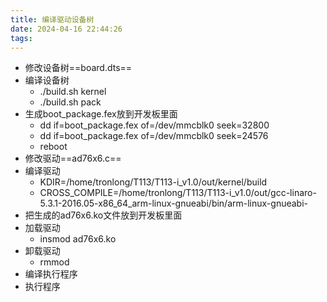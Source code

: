 ```yaml
---
title: 编译驱动设备树
date: 2024-04-16 22:44:26
tags: 
---
```


- 修改设备树==board.dts==
- 编译设备树
  - ./build.sh kernel
  - ./build.sh pack
- 生成boot\_package.fex放到开发板里面
  - dd if=boot\_package.fex of=/dev/mmcblk0 seek=32800
  - dd if=boot\_package.fex of=/dev/mmcblk0 seek=24576
  - reboot
- 修改驱动==ad76x6.c==
- 编译驱动
  - KDIR=/home/tronlong/T113/T113-i\_v1.0/out/kernel/build
  - CROSS\_COMPILE=/home/tronlong/T113/T113-i\_v1.0/out/gcc-linaro-5.3.1-2016.05-x86\_64\_arm-linux-gnueabi/bin/arm-linux-gnueabi-
- 把生成的ad76x6.ko文件放到开发板里面
- 加载驱动
  - insmod ad76x6.ko
- 卸载驱动
  - rmmod
- 编译执行程序
- 执行程序
